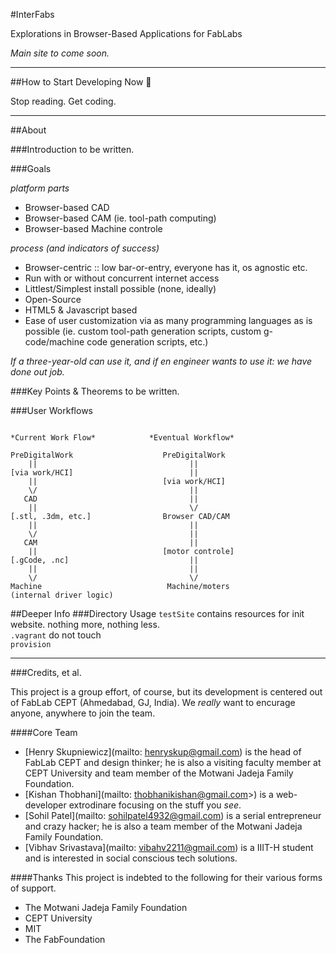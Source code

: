 #InterFabs

Explorations in Browser-Based Applications for FabLabs

*Main site to come soon.*

----

##How to Start Developing Now :space_invader:

Stop reading. Get coding.

----

##About

###Introduction
to be written.

###Goals

*platform parts*

- Browser-based CAD
- Browser-based CAM (ie. tool-path computing)
- Browser-based Machine controle

*process (and indicators of success)*

- Browser-centric :: low bar-or-entry, everyone has it, os agnostic etc.
- Run with or without concurrent internet access
- Littlest/Simplest install possible (none, ideally)
- Open-Source
- HTML5 & Javascript based
- Ease of user customization via as many programming languages as is possible (ie. custom tool-path generation scripts, custom g-code/machine code generation scripts, etc.)

*If a three-year-old can use it, and if en engineer wants to use it: we have done out job.*

###Key Points & Theorems
to be written.

###User Workflows

```

*Current Work Flow*            *Eventual Workflow*

PreDigitalWork                    PreDigitalWork
    ||                                  ||
[via work/HCI]                          ||
    ||                            [via work/HCI]
    \/                                  ||
   CAD                                  ||
    ||                                  \/
[.stl, .3dm, etc.]                Browser CAD/CAM
    ||                                  ||
    \/                                  ||
   CAM                                  ||
    ||                            [motor controle]
[.gCode, .nc]                           ||
    ||                                  ||
    \/                                  \/
Machine                            Machine/moters
(internal driver logic)

```

##Deeper Info
###Directory Usage
```testSite``` contains resources for init website.  nothing more, nothing less.  
```.vagrant``` do not touch  
```provision```  

----

###Credits, et al.

This project is a group effort, of course, but its development is centered out of FabLab CEPT (Ahmedabad, GJ, India).  We *really* want to encurage anyone, anywhere to join the team.

####Core Team

- [Henry Skupniewicz](mailto: henryskup@gmail.com) is the head of FabLab CEPT and design thinker; he is also a visiting faculty member at CEPT University and team member of the Motwani Jadeja Family Foundation.
- [Kishan Thobhani](mailto: thobhanikishan@gmail.com>) is a web-developer extrodinare focusing on the stuff you *see*.
- [Sohil Patel](mailto: sohilpatel4932@gmail.com) is a serial entrepreneur and crazy hacker; he is also a team member of the Motwani Jadeja Family Foundation.
- [Vibhav Srivastava](mailto: vibahv2211@gmail.com) is a IIIT-H student and is interested in social conscious tech solutions.

####Thanks
This project is indebted to the following for their various forms of support.
- The Motwani Jadeja Family Foundation
- CEPT University
- MIT
- The FabFoundation
